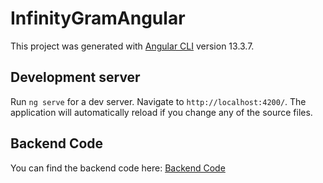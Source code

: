 # InfinityGramAngular

This project was generated with [Angular CLI](https://github.com/angular/angular-cli) version 13.3.7.

## Development server

Run `ng serve` for a dev server. Navigate to `http://localhost:4200/`. The application will automatically reload if you change any of the source files.

## Backend Code

You can find the backend code here: <a href="https://github.com/rishirajreddy/MEAN_mini-insta-backend">Backend Code</a>
